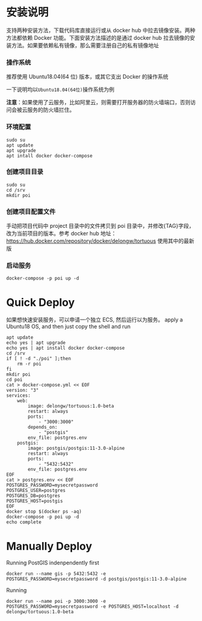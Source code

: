 # 安装说明

支持两种安装方法，下载代码库直接运行或从 docker hub 中拉去镜像安装。两种方法都依赖 Docker 功能。下面安装方法描述的是通过 docker hub 拉去镜像的安装方法。如果要依赖私有镜像，那么需要注册自己的私有镜像地址

### 操作系统

推荐使用 Ubuntu18.04(64 位) 版本，或其它支出 Docker 的操作系统

一下说明均以`Ubuntu18.04(64位)`操作系统为例

**注意**：如果使用了云服务，比如阿里云，则需要打开服务器的防火墙端口，否则访问会被云服务的防火墙拦住。

### 环境配置

```shell
sudo su
apt update
apt upgrade
apt intall docker docker-compose
```

### 创建项目目录

```
sudo su
cd /srv
mkdir poi
```

### 创建项目配置文件

手动把项目代码中 project 目录中的文件拷贝到 poi 目录中，并修改{TAG}字段，改为当前项目的版本。参考 docker hub 地址：https://hub.docker.com/repository/docker/delongw/tortuous 使用其中的最新版

### 启动服务

```
docker-compose -p poi up -d
```

# Quick Deploy

如果想快速安装服务，可以申请一个独立 ECS, 然后运行以为服务。
apply a Ubuntu18 OS, and then just copy the shell and run

```shell
apt update
echo yes | apt upgrade
echo yes | apt install docker docker-compose
cd /srv
if [ ! -d "./poi" ];then
    rm -r poi
fi
mkdir poi
cd poi
cat > docker-compose.yml << EOF
version: "3"
services:
    web:
        image: delongw/tortuous:1.0-beta
        restart: always
        ports:
            - "3000:3000"
        depends_on:
            - "postgis"
        env_file: postgres.env
    postgis:
        image: postgis/postgis:11-3.0-alpine
        restart: always
        ports:
            - "5432:5432"
        env_file: postgres.env
EOF
cat > postgres.env << EOF
POSTGRES_PASSWORD=mysecretpassword
POSTGRES_USER=postgres
POSTGRES_DB=postgres
POSTGRES_HOST=postgis
EOF
docker stop $(docker ps -aq)
docker-compose -p poi up -d
echo complete

```

# Manually Deploy

Running PostGIS indenpendently first

```shell
docker run --name gis -p 5432:5432 -e POSTGRES_PASSWORD=mysecretpassword -d postgis/postgis:11-3.0-alpine
```

Running 

```shell
docker run --name poi -p 3000:3000 -e POSTGRES_PASSWORD=mysecretpassword -e POSTGRES_HOST=localhost -d delongw/tortuous:1.0-beta
```